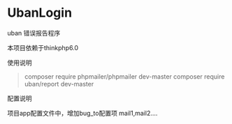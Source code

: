 # UbanLogin

uban 错误报告程序

本项目依赖于thinkphp6.0

使用说明

> composer require phpmailer/phpmailer dev-master
> composer require uban/report dev-master

配置说明

项目app配置文件中，增加bug_to配置项 mail1,mail2....